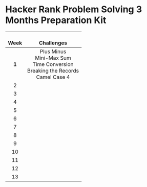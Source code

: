 # **Hacker Rank Problem Solving 3 Months Preparation Kit**

| <br />Week |                                       <br />Challenges                                       |
| :---------: | :-------------------------------------------------------------------------------------------: |
| **1** | Plus Minus<br />Mini-Max Sum<br />Time Conversion<br />Breaking the Records<br />Camel Case 4 |
|      2      |                                                                                              |
|      3      |                                                                                              |
|      4      |                                                                                              |
|      5      |                                                                                              |
|      6      |                                                                                              |
|      7      |                                                                                              |
|      8      |                                                                                              |
|      9      |                                                                                              |
|     10     |                                                                                              |
|     11     |                                                                                              |
|     12     |                                                                                              |
|     13     |                                                                                              |
